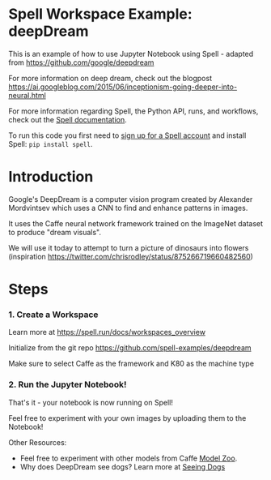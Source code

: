# Spell Workspace Example: deepDream

This is an example of how to use Jupyter Notebook using Spell - adapted from https://github.com/google/deepdream

For more information on deep dream, check out the blogpost https://ai.googleblog.com/2015/06/inceptionism-going-deeper-into-neural.html

For more information regarding Spell, the Python API, runs, and workflows,
check out the [Spell documentation](https://spell.run/docs).

To run this code you first need to [sign up for a Spell account](https://web.spell.run/register)
and install Spell: `pip install spell`.

# Introduction
Google's DeepDream is a computer vision program created by Alexander Mordvintsev which uses a CNN to find and enhance patterns in images.

It uses the Caffe neural network framework trained on the ImageNet dataset to produce "dream visuals".

We will use it today to attempt to turn a picture of dinosaurs into flowers (inspiration https://twitter.com/chrisrodley/status/875266719660482560)

# Steps

### 1. Create a Workspace
Learn more at https://spell.run/docs/workspaces_overview

Initialize from the git repo https://github.com/spell-examples/deepdream

Make sure to select Caffe as the framework and K80 as the machine type

### 2. Run the Jupyter Notebook!
That's it - your notebook is now running on Spell!

Feel free to experiment with your own images by uploading them to the Notebook!

Other Resources:
* Feel free to experiment with other models from Caffe [Model Zoo](https://github.com/BVLC/caffe/wiki/Model-Zoo).
* Why does DeepDream see dogs? Learn more at [Seeing Dogs](https://www.fastcompany.com/3048941/why-googles-deep-dream-ai-hallucinates-in-dog-faces)

